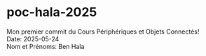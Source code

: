 # poc-hala-2025

Mon premier commit du Cours Périphériques et Objets Connectés!  
Date: 2025-05-24  
Nom et Prénoms: Ben Hala
